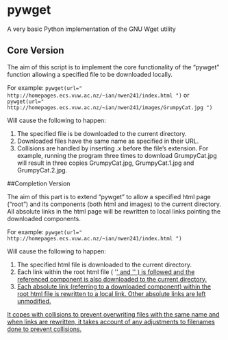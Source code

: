 # pywget
A very basic Python implementation of the GNU Wget utility

## Core Version

The aim of this script is to implement the core functionality of the “pywget” function allowing a specified file to be downloaded locally.

For example:
`pywget(url=" http://homepages.ecs.vuw.ac.nz/~ian/nwen241/index.html ")`
or
`pywget(url=" http://homepages.ecs.vuw.ac.nz/~ian/nwen241/images/GrumpyCat.jpg ")`

Will cause the following to happen:

1. The specified file is be downloaded to the current directory.
2. Downloaded files have the same name as specified in their URL.
3. Collisions are handled by inserting .x before the file’s extension. For example, running
the program three times to download GrumpyCat.jpg will result in three copies GrumpyCat.jpg, GrumpyCat.1.jpg and GrumpyCat.2.jpg.

##Completion Version

The aim of this part is to extend “pywget” to allow a specified html page (“root”) and its components (both html and images) to the current directory. All absolute links in the html page will be rewritten to local links pointing the downloaded components.

For example:
`pywget(url=" http://homepages.ecs.vuw.ac.nz/~ian/nwen241/index.html ")`

Will cause the following to happen:

1. The specified html file is downloaded to the current directory.
2. Each link within the root html file ( '<a href>' and '<img>' ) is followed and the referenced component is also downloaded to the current directory.
3. Each absolute link (referring to a downloaded component) within the root html file is rewritten to a local link. Other absolute links are left unmodified.

It copes with collisions to prevent overwriting files with the same name and when links are rewritten, it takes account of any adjustments to filenames done to prevent collisions.
